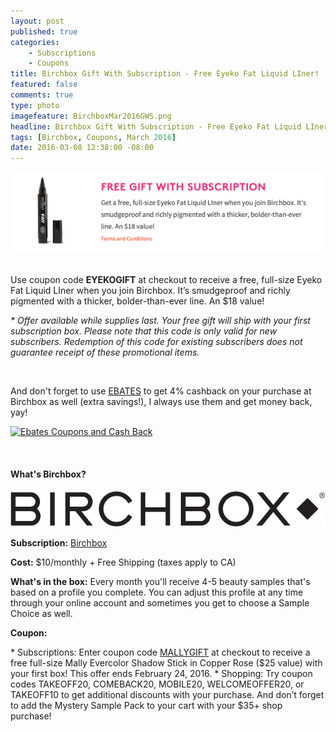 ```yaml
---
layout: post
published: true
categories: 
    - Subscriptions
    - Coupons
title: Birchbox Gift With Subscription - Free Eyeko Fat Liquid LIner!
featured: false
comments: true
type: photo
imagefeature: BirchboxMar2016GWS.png
headline: Birchbox Gift With Subscription - Free Eyeko Fat Liquid LIner!
tags: [Birchbox, Coupons, March 2016]
date: 2016-03-08 12:38:00 -08:00
---
```


<center><a href="https://www.birchbox.com/invite/whatsupmailbox" target="_blank">
<img src="/images/BirchboxMar2016GWS.png" border="0" style="border:none;max-width:100%;" />
</a></center>

<br>

<p>Use coupon code <b>EYEKOGIFT</b> at checkout to receive a free, full-size Eyeko Fat Liquid LIner when you join Birchbox. It’s smudgeproof and richly pigmented with a thicker, bolder-than-ever line. An $18 value!</p>

<p><i>* Offer available while supplies last. Your free gift will ship with your first subscription box. Please note that this code is only valid for new subscribers. Redemption of this code for existing subscribers does not guarantee receipt of these promotional items.</i></p>

<br>

<p>And don't forget to use <a href="http://www.ebates.com/rf.do?referrerid=nFbj2DqrCN%2BpB5AWKzmAFQ%3D%3D&eeid=30337" target="_blank">EBATES</a> to get 4% cashback on your purchase at Birchbox as well (extra savings!), I always use them and get money back, yay!</p>

<a href='http://www.ebates.com/rf.do?referrerid=nFbj2DqrCN%2BpB5AWKzmAFQ%3D%3D&eeid=28585' target='_blank' rel='nofollow'><img src='http://www.ebates.com/referral/2012/global_files/images/ebates_logo.png' alt='Ebates Coupons and Cash Back' height='31' width='171' border='0'/></a>

<br>

<H4>What's Birchbox?</H4>

<center><a href="https://www.birchbox.com/invite/whatsupmailbox" target="_blank">
<img src="/images/BirchboxLogo.png" border="0" style="border:none;max-width:100%;" alt="Birchbox!" />
</a></center>

<p><b>Subscription:</b> <a href="https://www.birchbox.com/invite/whatsupmailbox" target="_blank">Birchbox</a></p>
<p><b>Cost:</b> $10/monthly + Free Shipping (taxes apply to CA)</p>
<p><b>What's in the box:</b> Every month you'll receive 4-5 beauty samples that's based on a profile you complete. You can adjust this profile at any time through your online account and sometimes you get to choose a Sample Choice as well.</p>
<p><b>Coupon:</b></p>
* Subscriptions: Enter coupon code <a href="https://www.birchbox.com/invite/whatsupmailbox" target="_blank">MALLYGIFT</a> at checkout to receive a free full-size Mally Evercolor Shadow Stick in Copper Rose ($25 value) with your first box! This offer ends February 24, 2016.
* Shopping: Try coupon codes TAKEOFF20, COMEBACK20, MOBILE20, WELCOMEOFFER20, or TAKEOFF10 to get additional discounts with your purchase. And don’t forget to add the Mystery Sample Pack to your cart with your $35+ shop purchase!

